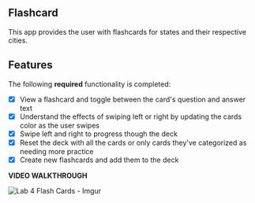 ## Flashcard
This app provides the user with flashcards for states and their respective cities.

## Features

The following **required** functionality is completed:
- [X] View a flashcard and toggle between the card's question and answer text
- [X] Understand the effects of swiping left or right by updating the cards color as the user swipes
- [X] Swipe left and right to progress though the deck
- [X] Reset the deck with all the cards or only cards they've categorized as needing more practice
- [X] Create new flashcards and add them to the deck

**VIDEO WALKTHROUGH**

![Lab 4 Flash Cards - Imgur](https://github.com/Hevander27/BoundaryAnalysis/assets/45948489/423848ce-1ae3-499f-b16c-1109d3dfcfe7)



